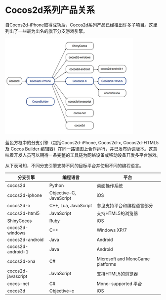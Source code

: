 # Cocos2d系列产品关系

自Cocos2d-iPhone取得成功后，Cocos2d系列产品已经推出许多子项目。这里列出了一些最为出名的旗下分支游戏引擎。

![](./res/coocsFamily.png)

蓝色方框中的分支引擎（包括Cocos2d-iPhone, Cocos2d-x, Cocos2d-HTML5及 [Cocos Builder 编辑器](http://www.cocosbuilder.com/)）在同一路径图上合作运行，并已发布[协调版本](http://www.cocos2d-x.org/news/81)。这意味着开发人员可以期待一条完整的工具链为网络设备或移动设备开发多平台游戏。

从下表可知，不同分支引擎支持不同的目标平台并使用不同的编程语言。

|分支引擎 | 编程语言 | 平台 |
|---|---|---|
|cocos2d|Python	|桌面操作系统|
|cocos2d-iphone|Objective-C, JavaScript|iOS|
|cocos2d-x|C++, Lua, JavaScript	|参见支持平台和编程语言部分|
|cocos2d-html5|JavaScript|支持HTML5的浏览器|
|ShinyCocos|Ruby|iOS|
|cocos2d-windows|C++|Windows XP/7|
|cocos2d-android|Java|	Android|
|cocos2d-android-1|Java|	Android|
|cocos2d-xna|C#	|Microsoft and MonoGame platforms|
|cocos2d-javascript|JavaScript|	支持HTML5的浏览器|
|cocos-net|C#|Mono-supported 平台|
|cocos3d|Objective-c|iOS|



